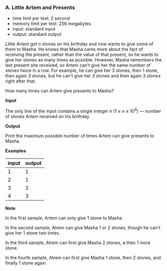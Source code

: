 ### A. Little Artem and Presents

 - time limit per test: 2 second
 - memory limit per test: 256 megabytes
 - input: standard input
 - output: standard output

Little Artem got *n* stones on his birthday and now wants to give some of them to Masha. He knows that Masha cares more about the fact of receiving the present, rather than the value of that present, so he wants to give her stones as many times as possible. However, Masha remembers the last present she received, so Artem can't give her the same number of stones twice in a row. For example, he can give her 3 stones, then 1 stone, then again 3 stones, but he can't give her 3 stones and then again 3 stones right after that.

How many times can Artem give presents to Masha?

**Input**

The only line of the input contains a single integer n (1 ≤ n ≤ 10<sup>9</sup>) — number of stones Artem received on his birthday.

**Output**

Print the maximum possible number of times Artem can give presents to Masha.

**Examples**

|  input | output |
| :----- | :----- |
|    1   |    1   |
|    2   |    1   |
|    3   |    2   |
|    4   |    3   |

**Note**

In the first sample, Artem can only give 1 stone to Masha.

In the second sample, Atrem can give Masha 1 or 2 stones, though he can't give her 1 stone two times.

In the third sample, Atrem can first give Masha 2 stones, a then 1 more stone.

In the fourth sample, Atrem can first give Masha 1 stone, then 2 stones, and finally 1 stone again.
